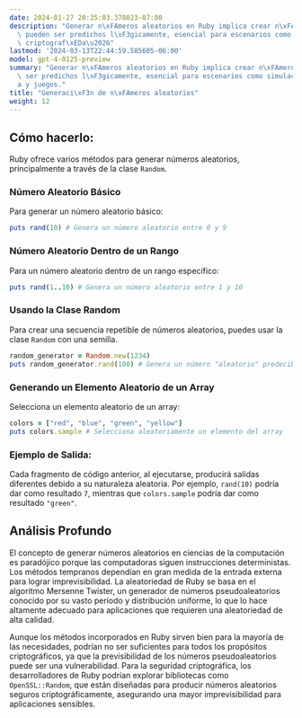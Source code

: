 ```yaml
---
date: 2024-01-27 20:35:03.378023-07:00
description: "Generar n\xFAmeros aleatorios en Ruby implica crear n\xFAmeros que no\
  \ pueden ser predichos l\xF3gicamente, esencial para escenarios como simulaciones,\
  \ criptograf\xEDa\u2026"
lastmod: '2024-03-13T22:44:59.585605-06:00'
model: gpt-4-0125-preview
summary: "Generar n\xFAmeros aleatorios en Ruby implica crear n\xFAmeros que no pueden\
  \ ser predichos l\xF3gicamente, esencial para escenarios como simulaciones, criptograf\xED\
  a y juegos."
title: "Generaci\xF3n de n\xFAmeros aleatorios"
weight: 12
---
```


## Cómo hacerlo:
Ruby ofrece varios métodos para generar números aleatorios, principalmente a través de la clase `Random`.

### Número Aleatorio Básico
Para generar un número aleatorio básico:

```Ruby
puts rand(10) # Genera un número aleatorio entre 0 y 9
```

### Número Aleatorio Dentro de un Rango
Para un número aleatorio dentro de un rango específico:

```Ruby
puts rand(1..10) # Genera un número aleatorio entre 1 y 10
```

### Usando la Clase Random
Para crear una secuencia repetible de números aleatorios, puedes usar la clase `Random` con una semilla.

```Ruby
random_generator = Random.new(1234)
puts random_generator.rand(100) # Genera un número "aleatorio" predecible
```

### Generando un Elemento Aleatorio de un Array
Selecciona un elemento aleatorio de un array:

```Ruby
colors = ["red", "blue", "green", "yellow"]
puts colors.sample # Selecciona aleatoriamente un elemento del array
```

### Ejemplo de Salida:
Cada fragmento de código anterior, al ejecutarse, producirá salidas diferentes debido a su naturaleza aleatoria. Por ejemplo, `rand(10)` podría dar como resultado `7`, mientras que `colors.sample` podría dar como resultado `"green"`.

## Análisis Profundo
El concepto de generar números aleatorios en ciencias de la computación es paradójico porque las computadoras siguen instrucciones deterministas. Los métodos tempranos dependían en gran medida de la entrada externa para lograr imprevisibilidad. La aleatoriedad de Ruby se basa en el algoritmo Mersenne Twister, un generador de números pseudoaleatorios conocido por su vasto período y distribución uniforme, lo que lo hace altamente adecuado para aplicaciones que requieren una aleatoriedad de alta calidad.

Aunque los métodos incorporados en Ruby sirven bien para la mayoría de las necesidades, podrían no ser suficientes para todos los propósitos criptográficos, ya que la previsibilidad de los números pseudoaleatorios puede ser una vulnerabilidad. Para la seguridad criptográfica, los desarrolladores de Ruby podrían explorar bibliotecas como `OpenSSL::Random`, que están diseñadas para producir números aleatorios seguros criptográficamente, asegurando una mayor imprevisibilidad para aplicaciones sensibles.
